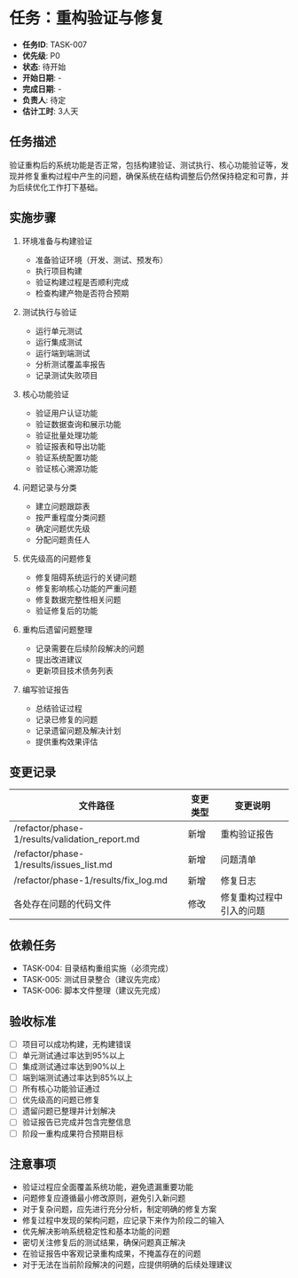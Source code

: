 # 任务：重构验证与修复

- **任务ID**: TASK-007
- **优先级**: P0
- **状态**: 待开始
- **开始日期**: -
- **完成日期**: -
- **负责人**: 待定
- **估计工时**: 3人天

## 任务描述

验证重构后的系统功能是否正常，包括构建验证、测试执行、核心功能验证等，发现并修复重构过程中产生的问题，确保系统在结构调整后仍然保持稳定和可靠，并为后续优化工作打下基础。

## 实施步骤

1. 环境准备与构建验证
   - 准备验证环境（开发、测试、预发布）
   - 执行项目构建
   - 验证构建过程是否顺利完成
   - 检查构建产物是否符合预期

2. 测试执行与验证
   - 运行单元测试
   - 运行集成测试
   - 运行端到端测试
   - 分析测试覆盖率报告
   - 记录测试失败项目

3. 核心功能验证
   - 验证用户认证功能
   - 验证数据查询和展示功能
   - 验证批量处理功能
   - 验证报表和导出功能
   - 验证系统配置功能
   - 验证核心溯源功能

4. 问题记录与分类
   - 建立问题跟踪表
   - 按严重程度分类问题
   - 确定问题优先级
   - 分配问题责任人

5. 优先级高的问题修复
   - 修复阻碍系统运行的关键问题
   - 修复影响核心功能的严重问题
   - 修复数据完整性相关问题
   - 验证修复后的功能

6. 重构后遗留问题整理
   - 记录需要在后续阶段解决的问题
   - 提出改进建议
   - 更新项目技术债务列表

7. 编写验证报告
   - 总结验证过程
   - 记录已修复的问题
   - 记录遗留问题及解决计划
   - 提供重构效果评估

## 变更记录

| 文件路径 | 变更类型 | 变更说明 |
|---------|---------|---------|
| /refactor/phase-1/results/validation_report.md | 新增 | 重构验证报告 |
| /refactor/phase-1/results/issues_list.md | 新增 | 问题清单 |
| /refactor/phase-1/results/fix_log.md | 新增 | 修复日志 |
| 各处存在问题的代码文件 | 修改 | 修复重构过程中引入的问题 |

## 依赖任务

- TASK-004: 目录结构重组实施（必须完成）
- TASK-005: 测试目录整合（建议先完成）
- TASK-006: 脚本文件整理（建议先完成）

## 验收标准

- [ ] 项目可以成功构建，无构建错误
- [ ] 单元测试通过率达到95%以上
- [ ] 集成测试通过率达到90%以上
- [ ] 端到端测试通过率达到85%以上
- [ ] 所有核心功能验证通过
- [ ] 优先级高的问题已修复
- [ ] 遗留问题已整理并计划解决
- [ ] 验证报告已完成并包含完整信息
- [ ] 阶段一重构成果符合预期目标

## 注意事项

- 验证过程应全面覆盖系统功能，避免遗漏重要功能
- 问题修复应遵循最小修改原则，避免引入新问题
- 对于复杂问题，应先进行充分分析，制定明确的修复方案
- 修复过程中发现的架构问题，应记录下来作为阶段二的输入
- 优先解决影响系统稳定性和基本功能的问题
- 密切关注修复后的测试结果，确保问题真正解决
- 在验证报告中客观记录重构成果，不掩盖存在的问题
- 对于无法在当前阶段解决的问题，应提供明确的后续处理建议 
